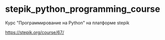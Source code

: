 # stepik_python_programming_course
Курс "Программирование на Python" на платформе stepik

https://stepik.org/course/67/

